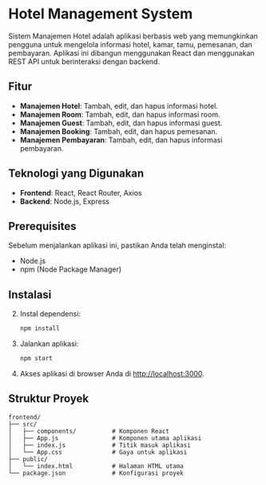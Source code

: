 # Hotel Management System

Sistem Manajemen Hotel adalah aplikasi berbasis web yang memungkinkan pengguna untuk mengelola informasi hotel, kamar, tamu, pemesanan, dan pembayaran. Aplikasi ini dibangun menggunakan React dan menggunakan REST API untuk berinteraksi dengan backend.

## Fitur

- **Manajemen Hotel**: Tambah, edit, dan hapus informasi hotel.
- **Manajemen Room**: Tambah, edit, dan hapus informasi room.
- **Manajemen Guest**: Tambah, edit, dan hapus informasi guest.
- **Manajemen Booking**: Tambah, edit, dan hapus pemesanan.
- **Manajemen Pembayaran**: Tambah, edit, dan hapus informasi pembayaran.

## Teknologi yang Digunakan

- **Frontend**: React, React Router, Axios
- **Backend**: Node.js, Express

## Prerequisites

Sebelum menjalankan aplikasi ini, pastikan Anda telah menginstal:

- Node.js
- npm (Node Package Manager)

## Instalasi

2. Instal dependensi:
   ```bash
   npm install
   ```

3. Jalankan aplikasi:
   ```bash
   npm start
   ```

4. Akses aplikasi di browser Anda di [http://localhost:3000](http://localhost:3000).

## Struktur Proyek

```
frontend/
├── src/
│   ├── components/          # Komponen React
│   ├── App.js               # Komponen utama aplikasi
│   ├── index.js             # Titik masuk aplikasi
│   └── App.css              # Gaya untuk aplikasi
├── public/
│   └── index.html           # Halaman HTML utama
└── package.json             # Konfigurasi proyek
```
